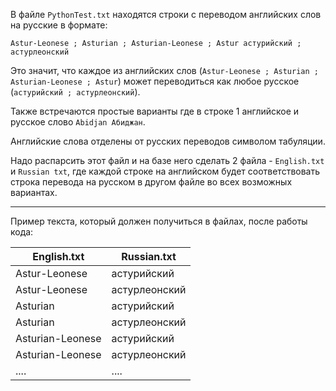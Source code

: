 В файле `PythonTest.txt` находятся строки с переводом английских слов на русские в формате:

`Astur-Leonese ; Asturian ; Asturian-Leonese ; Astur астурийский ; астурлеонский`

Это значит, что каждое из английских слов (`Astur-Leonese ; Asturian ; Asturian-Leonese ; Astur`) может переводиться как
любое русское (`астурийский ; астурлеонский`).

Также встречаются простые варианты где в строке 1 английское и русское слово `Abidjan Абиджан`.

Английские слова отделены от русских переводов символом табуляции.

Надо распарсить этот файл и на базе него сделать 2 файла - `English.txt` и `Russian txt`, где каждой строке на английском будет соответствовать строка перевода на русском в другом файле во всех возможных вариантах.
___
Пример текста, который должен получиться в файлах, после работы кода:

| English.txt      | Russian.txt   |
|------------------|---------------|
| Astur-Leonese    | астурийский   |
| Astur-Leonese    | астурлеонский |
| Asturian         | астурийский   |
| Asturian         | астурлеонский |
| Asturian-Leonese | астурийский   |
| Asturian-Leonese | астурлеонский |
| ....             | ....          |